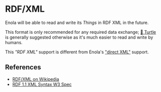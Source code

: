 <!--
    SPDX-License-Identifier: Apache-2.0

    Copyright 2024 The Enola <https://enola.dev> Authors

    Licensed under the Apache License, Version 2.0 (the "License");
    you may not use this file except in compliance with the License.
    You may obtain a copy of the License at

        https://www.apache.org/licenses/LICENSE-2.0

    Unless required by applicable law or agreed to in writing, software
    distributed under the License is distributed on an "AS IS" BASIS,
    WITHOUT WARRANTIES OR CONDITIONS OF ANY KIND, either express or implied.
    See the License for the specific language governing permissions and
    limitations under the License.
-->

# RDF/XML

Enola will be able to read and write its _Things_ in RDF XML in the future.

This format is only recommended for any required data exchange; [🐢 Turtle](turtle.md) is generally suggested otherwise as it's much easier to read and write by humans.

This _"RDF XML"_ support is different from Enola's ["direct XML"](xml.md) support.

<!-- TODO Link to [Rosetta](../use/rosetta/index.md#xml-rdf) example when implemented. -->

## References

* [RDF/XML on Wikipedia](https://en.wikipedia.org/wiki/RDF/XML)
* [RDF 1.1 XML Syntax W3 Spec](https://www.w3.org/TR/rdf-syntax-grammar/)
